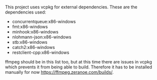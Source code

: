 This project uses vcpkg for external dependencies. These are the dependencies used:
* concurrentqueue:x86-windows
* fmt:x86-windows
* minhook:x86-windows
* nlohmann-json:x86-windows
* stb:x86-windows
* catch2:x86-windows
* restclient-cpp:x86-windows

ffmpeg should be in this list too, but at this time there are issues in vcpkg which prevents it from being able to build. Therefore it has to be installed manually for now https://ffmpeg.zeranoe.com/builds/.
